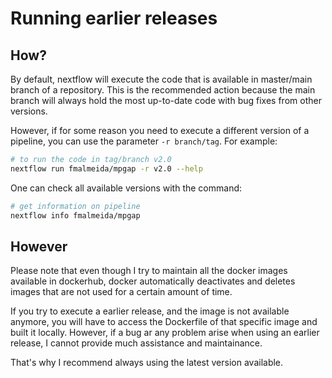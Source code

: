 # Running earlier releases

## How?

By default, nextflow will execute the code that is available in master/main branch of a repository. This is the recommended action because the main branch will always hold the most up-to-date code with bug fixes from other versions.

However, if for some reason you need to execute a different version of a pipeline, you can use the parameter `-r branch/tag`. For example:

```bash
# to run the code in tag/branch v2.0
nextflow run fmalmeida/mpgap -r v2.0 --help
```

One can check all available versions with the command:

```bash
# get information on pipeline
nextflow info fmalmeida/mpgap
```

## However

Please note that even though I try to maintain all the docker images available in dockerhub, docker automatically deactivates and deletes images that are not used for a certain amount of time.

If you try to execute a earlier release, and the image is not available anymore, you will have to access the Dockerfile of that specific image and built it locally. However, if a bug ar any problem arise when using an earlier release, I cannot provide much assistance and maintainance.

That's why I recommend always using the latest version available.
